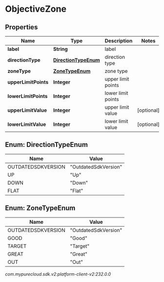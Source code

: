 # ObjectiveZone


## Properties

| Name | Type | Description | Notes |
| ------------ | ------------- | ------------- | ------------- |
| **label** | **String** | label |  |
| **directionType** | [**DirectionTypeEnum**](#Enum--DirectionTypeEnum) | direction type |  |
| **zoneType** | [**ZoneTypeEnum**](#Enum--ZoneTypeEnum) | zone type |  |
| **upperLimitPoints** | **Integer** | upper limit points |  |
| **lowerLimitPoints** | **Integer** | lower limit points |  |
| **upperLimitValue** | **Integer** | upper limit value |  [optional] |
| **lowerLimitValue** | **Integer** | lower limit value |  [optional] |


## Enum: DirectionTypeEnum

| Name | Value |
| ---- | ----- |
| OUTDATEDSDKVERSION | &quot;OutdatedSdkVersion&quot; | 
| UP | &quot;Up&quot; | 
| DOWN | &quot;Down&quot; | 
| FLAT | &quot;Flat&quot; | 


## Enum: ZoneTypeEnum

| Name | Value |
| ---- | ----- |
| OUTDATEDSDKVERSION | &quot;OutdatedSdkVersion&quot; | 
| GOOD | &quot;Good&quot; | 
| TARGET | &quot;Target&quot; | 
| GREAT | &quot;Great&quot; | 
| OUT | &quot;Out&quot; | 




_com.mypurecloud.sdk.v2:platform-client-v2:232.0.0_
